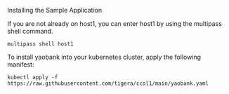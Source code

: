 Installing the Sample Application

If you are not already on host1, you can enter host1 by using the multipass shell command.
```
multipass shell host1

```
To install yaobank into your kubernetes cluster, apply the following manifest:
```
kubectl apply -f https://raw.githubusercontent.com/tigera/ccol1/main/yaobank.yaml
```
